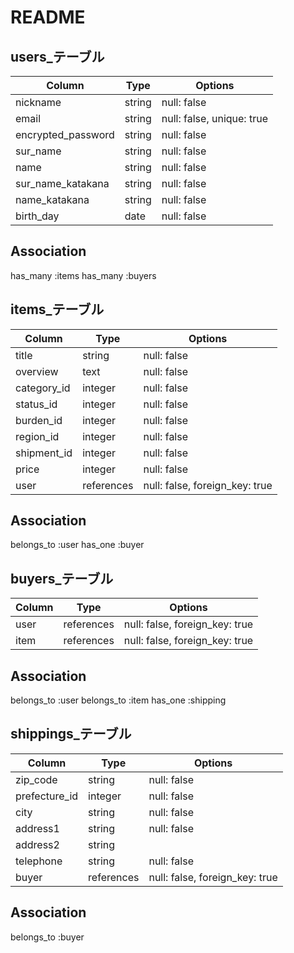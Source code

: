 # README

## users_テーブル

| Column             | Type   | Options                   |
| ------------------ | ------ | ------------------------- |
| nickname           | string | null: false               |
| email              | string | null: false, unique: true |
| encrypted_password | string | null: false               |
| sur_name           | string | null: false               |
| name               | string | null: false               |
| sur_name_katakana  | string | null: false               |
| name_katakana      | string | null: false               |
| birth_day          | date   | null: false               |

## Association
has_many :items
has_many :buyers

## items_テーブル

| Column             | Type       | Options                        |
| ------------------ | ---------- | ------------------------------ |
| title              | string     | null: false                    |
| overview           | text       | null: false                    |
| category_id        | integer    | null: false                    |
| status_id          | integer    | null: false                    |
| burden_id          | integer    | null: false                    |
| region_id          | integer    | null: false                    |
| shipment_id        | integer    | null: false                    |
| price              | integer    | null: false                    |
| user               | references | null: false, foreign_key: true |

## Association
belongs_to  :user
has_one    :buyer

## buyers_テーブル
| Column             | Type       | Options                        |
| ------------------ | ---------- | ------------------------------ |
| user               | references | null: false, foreign_key: true |
| item               | references | null: false, foreign_key: true |

## Association
belongs_to  :user
belongs_to  :item
has_one     :shipping

## shippings_テーブル
| Column             | Type       | Options                        |
| ------------------ | ---------- | ------------------------------ |
| zip_code           | string     | null: false                    |
| prefecture_id      | integer    | null: false                    |
| city               | string     | null: false                    |
| address1           | string     | null: false                    |
| address2           | string     |                                |
| telephone          | string     | null: false                    |
| buyer              | references | null: false, foreign_key: true |

## Association
belongs_to  :buyer

